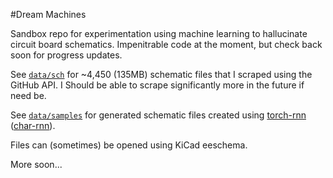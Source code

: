 #Dream Machines

Sandbox repo for experimentation using machine learning to hallucinate circuit board schematics. Impenitrable code at the moment, but check back soon for progress updates.

See [`data/sch`](data/sch) for ~4,450 (135MB) schematic files that I scraped using the GitHub API. I Should be able to scrape significantly more in the future if need be.

See [`data/samples`](data/samples) for generated schematic files created using [torch-rnn](https://github.com/jcjohnson/torch-rnn) ([char-rnn](https://github.com/karpathy/char-rnn)).

Files can (sometimes) be opened using KiCad eeschema.

More soon...

